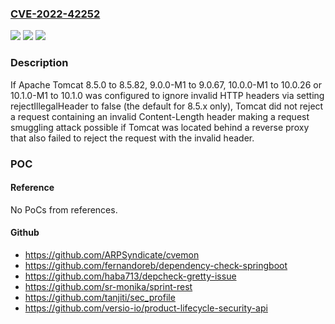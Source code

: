 ### [CVE-2022-42252](https://cve.mitre.org/cgi-bin/cvename.cgi?name=CVE-2022-42252)
![](https://img.shields.io/static/v1?label=Product&message=Apache%20Tomcat&color=blue)
![](https://img.shields.io/static/v1?label=Version&message=10.1.0-M1%3C%3D%2010.1.0%20&color=brighgreen)
![](https://img.shields.io/static/v1?label=Vulnerability&message=CWE-444%20Inconsistent%20Interpretation%20of%20HTTP%20Requests%20('HTTP%20Request%2FResponse%20Smuggling')&color=brighgreen)

### Description

If Apache Tomcat 8.5.0 to 8.5.82, 9.0.0-M1 to 9.0.67, 10.0.0-M1 to 10.0.26 or 10.1.0-M1 to 10.1.0 was configured to ignore invalid HTTP headers via setting rejectIllegalHeader to false (the default for 8.5.x only), Tomcat did not reject a request containing an invalid Content-Length header making a request smuggling attack possible if Tomcat was located behind a reverse proxy that also failed to reject the request with the invalid header.

### POC

#### Reference
No PoCs from references.

#### Github
- https://github.com/ARPSyndicate/cvemon
- https://github.com/fernandoreb/dependency-check-springboot
- https://github.com/haba713/depcheck-gretty-issue
- https://github.com/sr-monika/sprint-rest
- https://github.com/tanjiti/sec_profile
- https://github.com/versio-io/product-lifecycle-security-api

